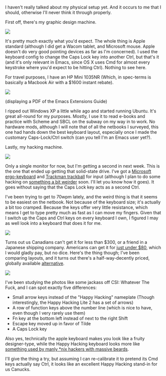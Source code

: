 I haven't really talked about my physical setup yet. And it occurs to me that I should, otherwise I'll never think it through properly.

First off, there's my graphic design machine.

![](http://4.bp.blogspot.com/_aNhkzkd_Yww/S1FAm_Mh9JI/AAAAAAAAACQ/Zh5JCkgNu64/s400/DSC00315.JPG)

It's pretty much exactly what you'd expect. The whole thing is Apple standard (although I did get a Wacom tablet, and Microsoft mouse. Apple doesn't do very good pointing devices as far as I'm concerned). I used the keyboard config to change the Caps Lock key into another Ctrl, but that's it (and it's only relevant in Emacs, since OS X uses Cmd for almost every keystroke where you'd expect to be hitting Ctrl). Nothing to see here.

For travel purposes, I have an HP Mini 1035NR (Which, in spec-terms is basically a Macbook Air with a $1600 instant rebate).

![](http://4.bp.blogspot.com/_aNhkzkd_Yww/S1FBA-rp5VI/AAAAAAAAACg/bo1P9dtB0KA/s400/DSC00317.JPG)

(displaying a PDF of the Emacs Extensions Guide)

I ripped out Windows XP a little while ago and started running Ubuntu. It's great all-round for my purposes. Mostly, I use it to read e-books and practice with Scheme and SBCL on the subway on my way in to work. No hardware mods, although I will note that of all the netbooks I surveyed, this one had hands down the best keyboard layout, especially once I made the customary Caps-Lock/Ctrl switch (can you tell I'm an Emacs user yet?).

Lastly, my hacking machine.

![](http://2.bp.blogspot.com/_aNhkzkd_Yww/S1FBA5a740I/AAAAAAAAACY/9JxlOcaxkdY/s400/DSC00316.JPG)

Only a single monitor for now, but I'm getting a second in next week. This is the one that ended up getting that solid-state drive. I've got a [Microsoft ergo-keyboard](http://www.newegg.ca/Product/Product.aspx?Item=N82E16823109160&cm_re=microsoft_keyboard-_-23-109-160-_-Product) and [Trackman trackball](http://www.logitech.com/index.cfm/mice_pointers/trackballs/devices/166&cl=us,en) for input (although I plan to do some hacking on [something a bit weirder](http://www.newegg.ca/Product/Product.aspx?Item=N82E16826100006&Tpk=ocz%20nia) soon. I'll let you know how it goes). It goes without saying that the Caps Lock key acts as a second Ctrl.

I've been trying to get to 70wpm lately, and the weird thing is that it seems to be easiest on the netbook. Not because of the keyboard size; it's actually a bit too cramped. Because the keys offer very little resistance, which means I get to type pretty much as fast as I can move my fingers. Given that I switch up the Caps and Ctrl keys on every keyboard I own, I figured I may as well look into a keyboard that does it for me.

![](http://2.bp.blogspot.com/_aNhkzkd_Yww/S1FGewrzv4I/AAAAAAAAACo/tZNxgaAIqH8/s400/happy+hacking.jpg)

Turns out us Canadians can't get it for less than $300, or a friend in a Japanese shipping company. Americans can get it for [just under $80](http://www.amazon.com/Happy-Hacking-Keyboard-Lite2-Black/dp/B0000U1DJ2/ref=sr_1_2?ie=UTF8&s=electronics&qid=1263787293&sr=8-2), which I would gladly pay, but no dice. Here's the thing though; I've been comparing layouts, and it turns out there's a half-way-decently priced, globally available [alternative](http://store.apple.com/ca/product/MB869LL/A?fnode=MTY1NDA1Mg&mco=MTA4Mzc5NDY).

![](http://2.bp.blogspot.com/_aNhkzkd_Yww/S1FHzh5cLMI/AAAAAAAAACw/rR_VkpDa0uI/s400/applekbd)

I've been studying the photos like some jackass off CSI: Whatever The Fuck, and I can spot exactly five differences:

- Small arrow keys instead of the "Happy Hacking" nameplate (Though interestingly, the Happy Hacking Lite 2 has a set of arrows)
- A row of function keys above the number line (which is nice to have, even though I very rarely use them)
- Fn key at the bottom left instead of next to the right Shift
- Escape key moved up in favor of Tilde
- A Caps Lock key

Also yes, technically the apple keyboard makes you look like a fruity designer-type, while the Happy Hacking keyboard looks more like [something used by manly *nix hackers with massive beards](http://en.wikipedia.org/wiki/Space-cadet_keyboard).

I'll give the thing a try, but assuming I can re-calibrate it to pretend its Cmd keys actually say Ctrl, it looks like an excellent Happy Hacking stand-in for us Canucks.

